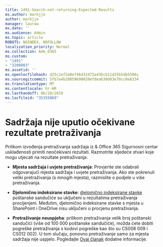 ```yaml
---
title: 1491-Search-not-returning-Expected-Results
ms.author: markjjo
author: markjjo
manager: lauraw
ms.date: ''
ms.audience: Admin
ms.topic: article
ROBOTS: NOINDEX, NOFOLLOW
localization_priority: Normal
ms.collection: Adm_O365
ms.custom:
- "1491"
- "3200003"
ms.assetid: ''
ms.openlocfilehash: d25c1ef2e0e746432472a436cb11d25b5db5596c
ms.sourcegitcommit: 5fb7a4b28859690020efdea630d03e70cc0e6334
ms.translationtype: MT
ms.contentlocale: hr-HR
ms.lasthandoff: 06/28/2019
ms.locfileid: "35355869"
---
```

# <a name="content-search-not-returning-expected-results"></a>Sadržaja nije uputio očekivane rezultate pretraživanja

Prilikom izvođenja pretraživanja sadržaja iz & Office 365 Sigurnosni centar usklađenosti primiti neočekivani rezultati. Razmotrite sljedeće stvari koje mogu utjecati na rezultate pretraživanja:

- **Mjesta sadržaja i uvjete pretraživanja**: Provjerite ste odabrali odgovarajući mjesta sadržaja i uvjete pretraživanja. Ako ste pokrenuli veliki pretraživanja (s mnogih mjesta), razmislite o podjele u više pretraživanja.

- **Djelomično indeksirane stavke**: [djelomično indeksirane stavke](https://docs.microsoft.com/office365/securitycompliance/partially-indexed-items-in-content-search) poštanske sandučiće su uključeni u rezultatima pretraživanja procijenjeni. Međutim, djelomično indeksirane stavke s mjesta u SharePoint i OneDrive nisu uključeni u procjenu pretraživanja.

- **Pretraživanje neuspjeha**: prilikom pretraživanja velik broj poštanski sandučići (više od 100 000 poštanske sandučiće), možda ćete dobiti pogreške pretraživanja s kodovi pogreške kao što su CS008 009 i CS012 002). U tom slučaju, ponovno pretraživanje samo za mjesta sadržaja nije uspjelo. Pogledajte [Ovaj članak](https://docs.microsoft.com/office365/securitycompliance/retry-failed-content-search) dodatne informacije.
